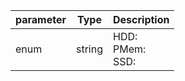| parameter | Type | Description |
| ----------- | ----------- |----------- |
| enum  |  string  | HDD: <br/>PMem: <br/>SSD:    |